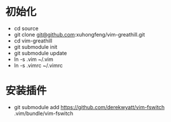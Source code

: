 
# 初始化
 * cd source
 * git clone git@github.com:xuhongfeng/vim-greathill.git
 * cd vim-greathill
 * git submodule init
 * git submodule update
 * ln -s .vim ~/.vim
 * ln -s .vimrc ~/.vimrc

# 安装插件
 * git submodule add https://github.com/derekwyatt/vim-fswitch .vim/bundle/vim-fswitch
